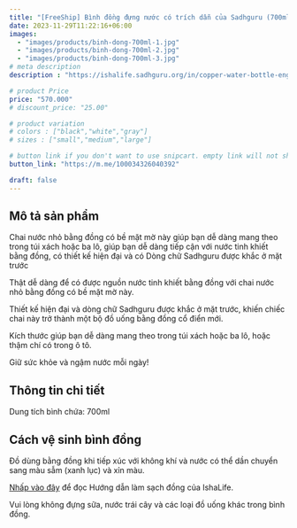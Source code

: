 ```yaml
---
title: "[FreeShip] Bình đồng đựng nước có trích dẫn của Sadhguru (700ml)"
date: 2023-11-29T11:22:16+06:00
images: 
  - "images/products/binh-dong-700ml-1.jpg"
  - "images/products/binh-dong-700ml-2.jpg"
  - "images/products/binh-dong-700ml-3.jpg"
# meta description
description : "https://ishalife.sadhguru.org/in/copper-water-bottle-engraved-with-sadhguru-quote-700-ml"

# product Price
price: "570.000"
# discount_price: "25.00"

# product variation
# colors : ["black","white","gray"]
# sizes : ["small","medium","large"]

# button link if you don't want to use snipcart. empty link will not show button
button_link: "https://m.me/100034326040392"

draft: false
---
```

<b><h2>Mô tả sản phẩm</h2></b>

Chai nước nhỏ bằng đồng có bề mặt mờ này giúp bạn dễ dàng mang theo trong túi xách hoặc ba lô, giúp bạn dễ dàng tiếp cận với nước tinh khiết bằng đồng, có thiết kế hiện đại và có Dòng chữ Sadhguru được khắc ở mặt trước

Thật dễ dàng để có được nguồn nước tinh khiết bằng đồng với chai nước nhỏ bằng đồng có bề mặt mờ này.

Thiết kế hiện đại và dòng chữ Sadhguru được khắc ở mặt trước, khiến chiếc chai này trở thành một bộ đồ uống bằng đồng cổ điển mới.

Kích thước giúp bạn dễ dàng mang theo trong túi xách hoặc ba lô, hoặc thậm chí có trong ô tô.

Giữ sức khỏe và ngậm nước mỗi ngày!


<b><h2>Thông tin chi tiết</h2></b>

Dung tích bình chứa: 700ml

<b><h2>Cách vệ sinh bình đồng</h2></b>

Đồ dùng bằng đồng khi tiếp xúc với không khí và nước có thể dần chuyển sang màu sẫm (xanh lục) và xỉn màu.

[Nhấp vào đây](https://ishalife.sadhguru.org/in/copper-cleaning-instructions) để đọc Hướng dẫn làm sạch đồng của IshaLife.

Vui lòng không đựng sữa, nước trái cây và các loại đồ uống khác trong bình đồng.
